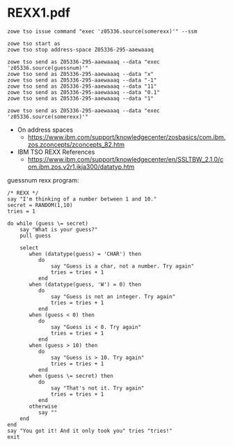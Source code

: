 # REXX1.pdf
```
zowe tso issue command "exec 'z05336.source(somerexx)'" --ssm

zowe tso start as
zowe tso stop address-space Z05336-295-aaewaaaq

zowe tso send as Z05336-295-aaewaaaq --data "exec 'z05336.source(guessnum)'"
zowe tso send as Z05336-295-aaewaaaq --data "x"
zowe tso send as Z05336-295-aaewaaaq --data "-1"
zowe tso send as Z05336-295-aaewaaaq --data "11"
zowe tso send as Z05336-295-aaewaaaq --data "0.1"
zowe tso send as Z05336-295-aaewaaaq --data "1"

zowe tso send as Z05336-295-aaewaaaq --data "exec 'z05336.source(somerexx)'"
```

- On address spaces
    - https://www.ibm.com/support/knowledgecenter/zosbasics/com.ibm.zos.zconcepts/zconcepts_82.htm
- IBM TSO REXX References
    - https://www.ibm.com/support/knowledgecenter/en/SSLTBW_2.1.0/com.ibm.zos.v2r1.ikja300/datatyp.htm

guessnum rexx program:
```
/* REXX */
say "I'm thinking of a number between 1 and 10."
secret = RANDOM(1,10)
tries = 1

do while (guess \= secret)
    say "What is your guess?"
    pull guess

    select
       when (datatype(guess) = 'CHAR') then
          do
              say "Guess is a char, not a number. Try again"
              tries = tries + 1
          end
       when (datatype(guess, 'W') = 0) then
          do
              say "Guess is not an integer. Try again"
              tries = tries + 1
          end
       when (guess < 0) then
          do
              say "Guess is < 0. Try again"
              tries = tries + 1
          end
       when (guess > 10) then
          do
              say "Guess is > 10. Try again"
              tries = tries + 1
          end
       when (guess \= secret) then
          do
              say "That's not it. Try again"
              tries = tries + 1
          end
       otherwise
          say ""
    end
end
say "You got it! And it only took you" tries "tries!"
exit
```


